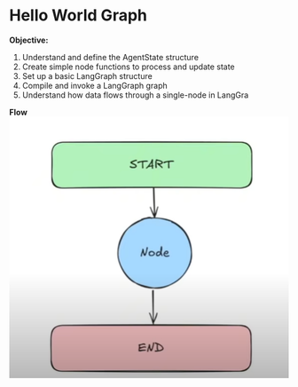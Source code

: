 # Hello World Graph

**Objective:**

1. Understand and define the AgentState structure
2. Create simple node functions to process and update state
3. Set up a basic LangGraph structure
4. Compile and invoke a LangGraph graph
5. Understand how data flows through a single-node in LangGra

**Flow**
![alt text](image.png)
